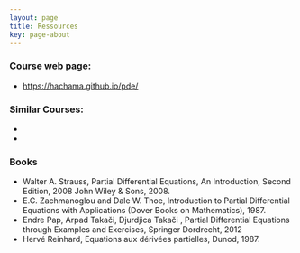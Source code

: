 ```yaml
---
layout: page
title: Ressources
key: page-about
---
```



### Course web page: 
- <https://hachama.github.io/pde/>

### Similar Courses: 
-
-
	
### Books
- Walter A. Strauss, Partial Differential Equations, An Introduction, Second Edition, 2008 John Wiley \& Sons, 2008.
- E.C. Zachmanoglou and Dale W. Thoe, Introduction to Partial Differential Equations with Applications (Dover Books on Mathematics), 1987.
- Endre Pap, Arpad Takači, Djurdjica Takači , Partial Differential Equations through Examples and Exercises, Springer Dordrecht, 2012
- Hervé Reinhard,  Equations aux dérivées partielles, Dunod, 1987.
